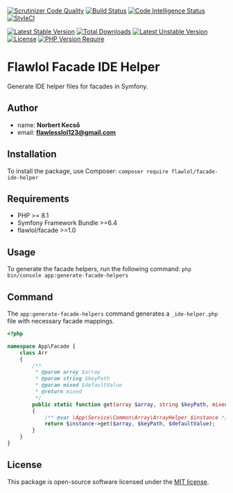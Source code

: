 [![Scrutinizer Code Quality](https://scrutinizer-ci.com/g/flawlol/symfony-facade-ide-helper/badges/quality-score.png?b=main)](https://scrutinizer-ci.com/g/flawlol/symfony-facade-ide-helper/?branch=main)
[![Build Status](https://scrutinizer-ci.com/g/flawlol/symfony-facade-ide-helper/badges/build.png?b=main)](https://scrutinizer-ci.com/g/flawlol/symfony-facade-ide-helper/build-status/main)
[![Code Intelligence Status](https://scrutinizer-ci.com/g/flawlol/symfony-facade-ide-helper/badges/code-intelligence.svg?b=main)](https://scrutinizer-ci.com/code-intelligence)
[![StyleCI](https://github.styleci.io/repos/847236072/shield?branch=main)](https://github.styleci.io/repos/847236072?branch=main)

[![Latest Stable Version](https://poser.pugx.org/flawlol/facade-ide-helper/v)](https://packagist.org/packages/flawlol/facade-ide-helper)
[![Total Downloads](https://poser.pugx.org/flawlol/facade-ide-helper/downloads)](https://packagist.org/packages/flawlol/facade-ide-helper)
[![Latest Unstable Version](https://poser.pugx.org/flawlol/facade-ide-helper/v/unstable)](https://packagist.org/packages/flawlol/facade-ide-helper)
[![License](https://poser.pugx.org/flawlol/facade-ide-helper/license)](https://packagist.org/packages/flawlol/facade-ide-helper)
[![PHP Version Require](https://poser.pugx.org/flawlol/facade-ide-helper/require/php)](https://packagist.org/packages/flawlol/facade-ide-helper)
# Flawlol Facade IDE Helper 
Generate IDE helper files for facades in Symfony.

## Author
- name: **Norbert Kecső**
- email: **flawlesslol123@gmail.com**


## Installation
To install the package, use Composer:
```composer require flawlol/facade-ide-helper```

## Requirements
* PHP >= 8.1
* Symfony Framework Bundle >=6.4
* flawlol/facade >=1.0

## Usage
To generate the facade helpers, run the following command:
```php bin/console app:generate-facade-helpers```

## Command
The `app:generate-facade-helpers` command generates a `_ide-helper.php` file with necessary
facade mappings.


```php
<?php

namespace App\Facade {
    class Arr
    {
        /**
         * @param array $array
         * @param string $keyPath
         * @param mixed $defaultValue
         * @return mixed
         */
        public static function get(array $array, string $keyPath, mixed $defaultValue = NULL): mixed
        {
            /** @var \App\Service\Common\Array\ArrayHelper $instance */
            return $instance->get($array, $keyPath, $defaultValue);
        }
    }
}
```

## License
This package is open-source software licensed under the [MIT license](https://opensource.org/licenses/MIT).